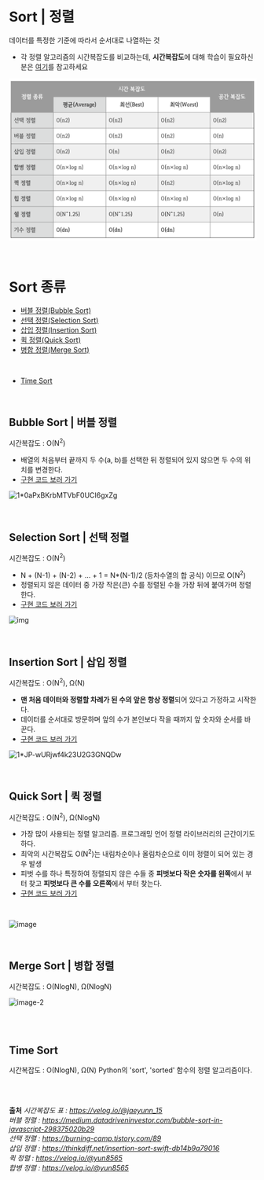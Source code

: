 # Sort | 정렬
데이터를 특정한 기준에 따라서 순서대로 나열하는 것
- 각 정렬 알고리즘의 시간복잡도를 비교하는데, **시간복잡도**에 대해 학습이 필요하신 분은 [여기](https://seen-young.tistory.com/46#c2)를 참고하세요

![img_1.png](img_1.png)


<br>

# Sort 종류
- [버블 정렬(Bubble Sort)](#bubble-sort--버블-정렬)
- [선택 정렬(Selection Sort)](#selection-sort--선택-정렬)
- [삽입 정렬(Insertion Sort)](#insertion-sort--삽입-정렬)
- [퀵 정렬(Quick Sort)](#quick-sort--퀵-정렬)
- [병합 정렬(Merge Sort)](#merge-sort--병합-정렬)

<br>

- [Time Sort](#time-sort)




<br>

## Bubble Sort | 버블 정렬
시간복잡도 : O(N<sup>2</sup>)  

- 배열의 처음부터 끝까지 두 수(a, b)를 선택한 뒤 정렬되어 있지 않으면 두 수의 위치를 변경한다.
- [구현 코드 보러 가기](https://github.com/kseenyoung/coding-test-with-python/blob/main/정렬/Bubble%20Sort.py)

![1*0aPxBKrbMTVbF0UCI6gxZg](https://user-images.githubusercontent.com/65147869/233764423-1c701a84-bf4c-4f54-8624-44e10b455e80.gif)










<br>

## Selection Sort | 선택 정렬
시간복잡도 : O(N<sup>2</sup>)

- N + (N-1) + (N-2) + ... + 1 = N*(N-1)/2 (등차수열의 합 공식) 이므로 O(N<sup>2</sup>)
- 정렬되지 않은 데이터 중 가장 작은(큰) 수를 정렬된 수들 가장 뒤에 붙여가며 정렬한다.
- [구현 코드 보러 가기](https://github.com/kseenyoung/coding-test-with-python/blob/main/%EC%A0%95%EB%A0%AC/Selection%20Sort.py)

![img](https://user-images.githubusercontent.com/65147869/233765223-a2060a2a-7928-4a1e-8eea-d2429289c049.gif)







<br>

## Insertion Sort | 삽입 정렬
시간복잡도 : O(N<sup>2</sup>), Ω(N)

- **맨 처음 데이터와 정렬할 차례가 된 수의 앞은 항상 정렬**되어 있다고 가정하고 시작한다.  
- 데이터를 순서대로 방문하며 앞의 수가 본인보다 작을 때까지 앞 숫자와 순서를 바꾼다.
- [구현 코드 보러 가기](https://github.com/kseenyoung/coding-test-with-python/blob/main/%EC%A0%95%EB%A0%AC/Insertion%20Sort.py)

![1*JP-wURjwf4k23U2G3GNQDw](https://user-images.githubusercontent.com/65147869/233765261-fae8f5ae-c6a0-40b4-b7f9-6da056203e4a.gif)







<br>

## Quick Sort | 퀵 정렬
시간복잡도 : O(N<sup>2</sup>), Ω(NlogN)
- 가장 많이 사용되는 정렬 알고리즘. 프로그래밍 언어 정렬 라이브러리의 근간이기도 하다.
- 최악의 시간복잡도 O(N<sup>2</sup>)는 내림차순이나 올림차순으로 이미 정렬이 되어 있는 경우 발생
- 피벗 수를 하나 특정하여 정렬되지 않은 수들 중 **피벗보다 작은 숫자를 왼쪽**에서 부터 찾고 **피벗보다 큰 수를 오른쪽**에서 부터 찾는다.
- [구현 코드 보러 가기](https://github.com/kseenyoung/coding-test-with-python/blob/main/%EC%A0%95%EB%A0%AC/Quick%20Sort.py)

<br>

![image](https://user-images.githubusercontent.com/65147869/233765514-380d7b1e-8c6f-469a-aab2-caa4fc54e090.gif)






<br>

## Merge Sort | 병합 정렬
시간복잡도 : O(NlogN), Ω(NlogN)

![image-2](https://user-images.githubusercontent.com/65147869/233765535-17eb312f-beb8-4840-bd46-a2602dc80202.gif)








<br><br>

## Time Sort
시간복잡도 : O(NlogN), Ω(N)
Python의 'sort', 'sorted' 함수의 정렬 알고리즘이다.




<br><br>

**출처**
*시간복잡도 표 : https://velog.io/@jaeyunn_15*  
*버블 정렬 : https://medium.datadriveninvestor.com/bubble-sort-in-javascript-298375020b29*  
*선택 정렬 : https://burning-camp.tistory.com/89*  
*삽입 정렬 : https://thinkdiff.net/insertion-sort-swift-db14b9a79016*  
*퀵 정렬 : https://velog.io/@yun8565*  
*합병 정렬 : https://velog.io/@yun8565*  
